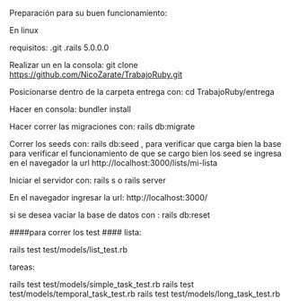 

Preparación para su buen funcionamiento:

En linux

requisitos:
 .git
 .rails 5.0.0.0

Realizar un en la consola:  git clone https://github.com/NicoZarate/TrabajoRuby.git

Posicionarse dentro de la carpeta entrega con: cd TrabajoRuby/entrega 

Hacer en consola: bundler install

Hacer correr las migraciones con: rails db:migrate

Correr los seeds con: rails db:seed , para verificar que carga bien la base
para verificar el funcionamiento de que se cargo bien los seed se ingresa en el navegador
la url http://localhost:3000/lists/mi-lista

Iniciar el servidor con: rails s o rails server

En el navegador ingresar la url:  http://localhost:3000/

si se desea vaciar la base de datos con : rails db:reset

####para correr los test ####
lista:

rails test test/models/list_test.rb 

tareas:

rails test test/models/simple_task_test.rb
rails test test/models/temporal_task_test.rb 
rails test test/models/long_task_test.rb